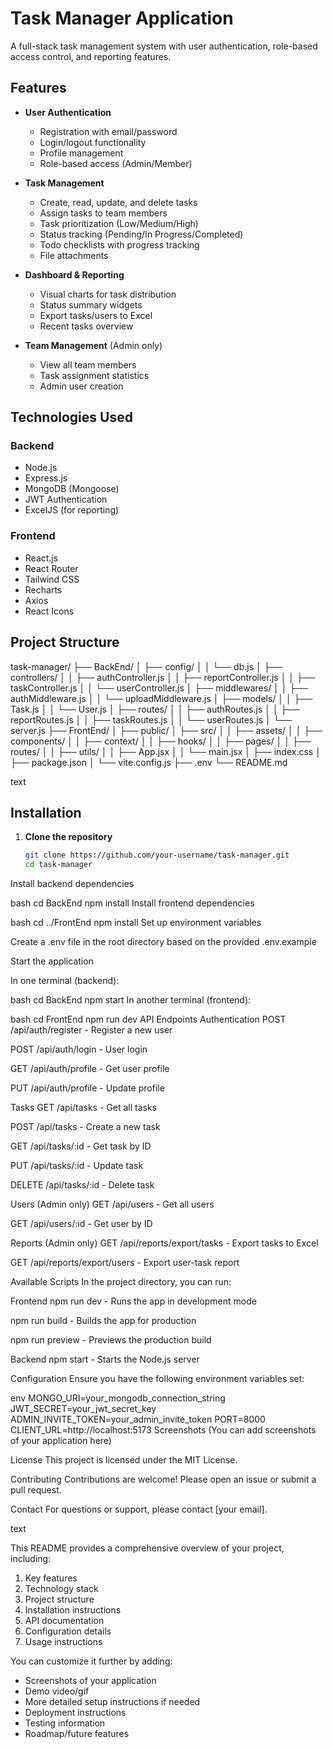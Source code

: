 # Task Manager Application

A full-stack task management system with user authentication, role-based access control, and reporting features.

## Features

- **User Authentication**
  - Registration with email/password
  - Login/logout functionality
  - Profile management
  - Role-based access (Admin/Member)

- **Task Management**
  - Create, read, update, and delete tasks
  - Assign tasks to team members
  - Task prioritization (Low/Medium/High)
  - Status tracking (Pending/In Progress/Completed)
  - Todo checklists with progress tracking
  - File attachments

- **Dashboard & Reporting**
  - Visual charts for task distribution
  - Status summary widgets
  - Export tasks/users to Excel
  - Recent tasks overview

- **Team Management** (Admin only)
  - View all team members
  - Task assignment statistics
  - Admin user creation

## Technologies Used

### Backend
- Node.js
- Express.js
- MongoDB (Mongoose)
- JWT Authentication
- ExcelJS (for reporting)

### Frontend
- React.js
- React Router
- Tailwind CSS
- Recharts
- Axios
- React Icons

## Project Structure
task-manager/
├── BackEnd/
│ ├── config/
│ │ └── db.js
│ ├── controllers/
│ │ ├── authController.js
│ │ ├── reportController.js
│ │ ├── taskController.js
│ │ └── userController.js
│ ├── middlewares/
│ │ ├── authMiddleware.js
│ │ └── uploadMiddleware.js
│ ├── models/
│ │ ├── Task.js
│ │ └── User.js
│ ├── routes/
│ │ ├── authRoutes.js
│ │ ├── reportRoutes.js
│ │ ├── taskRoutes.js
│ │ └── userRoutes.js
│ └── server.js
├── FrontEnd/
│ ├── public/
│ ├── src/
│ │ ├── assets/
│ │ ├── components/
│ │ ├── context/
│ │ ├── hooks/
│ │ ├── pages/
│ │ ├── routes/
│ │ ├── utils/
│ │ ├── App.jsx
│ │ └── main.jsx
│ ├── index.css
│ ├── package.json
│ └── vite.config.js
├── .env
└── README.md

text

## Installation

1. **Clone the repository**
   ```bash
   git clone https://github.com/your-username/task-manager.git
   cd task-manager
Install backend dependencies

bash
cd BackEnd
npm install
Install frontend dependencies

bash
cd ../FrontEnd
npm install
Set up environment variables

Create a .env file in the root directory based on the provided .env.example

Start the application

In one terminal (backend):

bash
cd BackEnd
npm start
In another terminal (frontend):

bash
cd FrontEnd
npm run dev
API Endpoints
Authentication
POST /api/auth/register - Register a new user

POST /api/auth/login - User login

GET /api/auth/profile - Get user profile

PUT /api/auth/profile - Update profile

Tasks
GET /api/tasks - Get all tasks

POST /api/tasks - Create a new task

GET /api/tasks/:id - Get task by ID

PUT /api/tasks/:id - Update task

DELETE /api/tasks/:id - Delete task

Users (Admin only)
GET /api/users - Get all users

GET /api/users/:id - Get user by ID

Reports (Admin only)
GET /api/reports/export/tasks - Export tasks to Excel

GET /api/reports/export/users - Export user-task report

Available Scripts
In the project directory, you can run:

Frontend
npm run dev - Runs the app in development mode

npm run build - Builds the app for production

npm run preview - Previews the production build

Backend
npm start - Starts the Node.js server

Configuration
Ensure you have the following environment variables set:

env
MONGO_URI=your_mongodb_connection_string
JWT_SECRET=your_jwt_secret_key
ADMIN_INVITE_TOKEN=your_admin_invite_token
PORT=8000
CLIENT_URL=http://localhost:5173
Screenshots
(You can add screenshots of your application here)

License
This project is licensed under the MIT License.

Contributing
Contributions are welcome! Please open an issue or submit a pull request.

Contact
For questions or support, please contact [your email].

text

This README provides a comprehensive overview of your project, including:
1. Key features
2. Technology stack
3. Project structure
4. Installation instructions
5. API documentation
6. Configuration details
7. Usage instructions

You can customize it further by adding:
- Screenshots of your application
- Demo video/gif
- More detailed setup instructions if needed
- Deployment instructions
- Testing information
- Roadmap/future features
